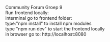 Community Forum Groep 9\
Run frontend locally:\
interminal go to frontend folder:\
type:"npm install" to install npm modules\
type "npm run dev" to start the frontend locally\
in browser go to: http://localhost:8080
